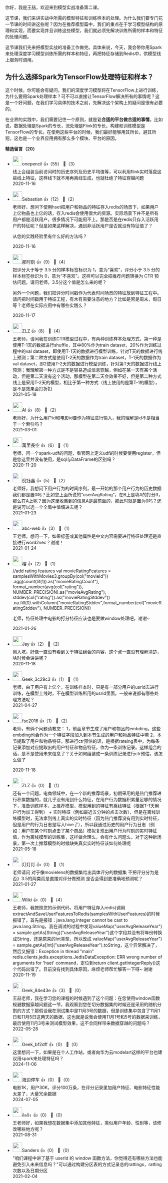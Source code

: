 你好，我是王喆，欢迎来到模型实战准备第二课。

这节课，我们来讲实战中所需的模型特征和训练样本的处理。为什么我们要专门花一节课的时间讲这些呢？因为在推荐模型篇中，我们的重点在于学习模型结构的原理和实现，而要实现并且训练这些模型，我们就必须先解决训练所需的样本和特征的处理问题。

这节课我们先来把模型实战的准备工作做完。具体来说，今天，我会带你用Spark来处理深度学习模型训练所需的样本和特征，再把特征存储到Redis中，供模型线上服务时调用。

## 为什么选择Spark为TensorFlow处理特征和样本？

这个时候，你可能会有疑问，我们的深度学习模型将在TensorFlow上进行训练，为什么要用Spark处理样本？可不可以直接让TensorFlow解决所有的事情呢？这是一个好问题，在我们学习具体的技术之前，先解决这个架构上的疑问是很有必要的。

在业界的实践中，我们需要记住一个原则，就是**让合适的平台做合适的事情**。比如说，数据处理是Spark的专长，流处理是Flink的专长，构建和训练模型是TensorFlow的专长。在使用这些平台的时候，我们最好能够用其所长，避其所短。这也是一个业界应用拥有那么多个模块、平台的原因。
<div><strong>精选留言（20）</strong></div><ul>
<li><img src="" width="30px"><span>onepencil</span> 👍（55） 💬（3）<div>线上会组装当前访问时的历史序列及历史平均值等，可以利用flink实时落盘这些线上特征，这样线下就不用再离线生成，也就杜绝了特征穿越问题</div>2020-11-16</li><br/><li><img src="https://thirdwx.qlogo.cn/mmopen/vi_32/55lYKUdcPFgUHibRYmaRiaBdrsmnLGOHdPp4OicjBh197X0vyGa9qAwruEqicAPuUgibXO4Lz5jLudlcbtsqq2p3CpA/132" width="30px"><span>Sebastian</span> 👍（12） 💬（2）<div>老师好，想问下使用hset把用户和物品的特征存入redis的场景下，如果用户上亿物品也上亿的话，存入redis会使用很大的资源。实际场景下并不是所有用户都是活跃用户，很多情况下可能用不上。那是否是在redis只存入活跃用户的特征呢？但是如果这样解决，遇到非活跃用户是否就没有特征值了？

从您的实践经验里有什么好的方法吗？</div>2020-11-16</li><br/><li><img src="https://static001.geekbang.org/account/avatar/00/11/8f/cf/890f82d6.jpg" width="30px"><span>那时刻</span> 👍（9） 💬（4）<div>把评分大于等于 3.5 分的样本标签标识为 1，意为“喜欢”，评分小于 3.5 分的样本标签标识为 0，意为“不喜欢”。这样可以完全把推荐问题转换为 CTR 预估问题。请问老师，3.5分这个值是怎么来的呢？

另外一个问题，我们把评分时间戳作为代表时间场景的特征放到特征工程中。请问把时间戳用于特征工程，有木有需要注意的地方？比如是否是周末，假日等？老师在实际应用中有哪些实践么？</div>2020-11-17</li><br/><li><img src="https://static001.geekbang.org/account/avatar/00/22/d0/86/564f7d06.jpg" width="30px"><span>ZLZ</span> 👍（8） 💬（4）<div>王老师，请问我在训练CTR模型过程中，有两种训练样本处理方式，第一种是使用T-1天的数据进行shuffle，其中80%作为train dataset，20%作为训练过程中的val dataset，即使用T-1天的数据进行模型训练，针对T天的数据进行线上预测；第二种方式是使用T-2天的数据作为train dataset，T-1天的数据作为val dataset，即2使用T-2天的数据进行模型训练，针对第T天的数据进行线上预测；我理解第一种方式是不是容易造成信息穿越，例如在某一天有某个活动，但是第二天没有这个活动，那模型在第二天会效果不好，但是第二种方式线上是采用T-2天的模型，相比于第一种方式（线上使用的是第T-1的模型），是不是效果会打折扣</div>2021-05-18</li><br/><li><img src="https://static001.geekbang.org/account/avatar/00/23/a5/7e/383444bb.jpg" width="30px"><span>AI</span> 👍（8） 💬（2）<div>老师好，为什么用户id和电影id要作为特征进行输入，我的理解是id不是相当于一个索引吗？</div>2021-03-01</li><br/><li><img src="https://static001.geekbang.org/account/avatar/00/21/90/00/cfc2b463.jpg" width="30px"><span>萬里長空</span> 👍（6） 💬（1）<div>老师，问一个spark-udf的问题，看官网上定义udf的时候要使用register，但是您这里并没有使用，是sql与DataFrame的区别吗？</div>2020-11-20</li><br/><li><img src="https://static001.geekbang.org/account/avatar/00/24/f7/c0/f9298791.jpg" width="30px"><span>倪钰鑫</span> 👍（5） 💬（2）<div>老师好，我想问下用户行为的时间序列，最一开始的那个用户行为的历史数据我们都是置0吗？比如您上面所说的“userAvgRating”，在B上是填A的打分3，那么在A上呢？因为这里收集到的信息A是最前面的，那此时就是置为0吗？还是说可以选一个全局中值填进去呢？</div>2021-01-23</li><br/><li><img src="https://static001.geekbang.org/account/avatar/00/14/ee/9c/abb7bfe3.jpg" width="30px"><span>abc-web</span> 👍（3） 💬（1）<div>王老师，想问一下，如果标签或其他属性是中文内容需要进行特征处理还是直接进行word2vec？谢谢！</div>2021-01-24</li><br/><li><img src="https://static001.geekbang.org/account/avatar/00/10/11/fa/e0dcc1bf.jpg" width="30px"><span>榕</span> 👍（2） 💬（1）<div>&#47;&#47;add rating features
    val movieRatingFeatures = samplesWithMovies3.groupBy(col(&quot;movieId&quot;))
      .agg(count(lit(1)).as(&quot;movieRatingCount&quot;),
        format_number(avg(col(&quot;rating&quot;)), NUMBER_PRECISION).as(&quot;movieAvgRating&quot;),
        stddev(col(&quot;rating&quot;)).as(&quot;movieRatingStddev&quot;))
    .na.fill(0).withColumn(&quot;movieRatingStddev&quot;,format_number(col(&quot;movieRatingStddev&quot;), NUMBER_PRECISION))

老师，特征处理中电影的打分特征应该也是要做window处理吧，谢谢~</div>2021-01-26</li><br/><li><img src="https://static001.geekbang.org/account/avatar/00/10/44/93/2d3d5868.jpg" width="30px"><span>Jay</span> 👍（2） 💬（2）<div>刚入坑，好像一直没有看到关于特征组合的内容，这个点一直没有理解清楚，啥时候会讲讲呢？</div>2020-11-18</li><br/><li><img src="https://thirdwx.qlogo.cn/mmopen/vi_32/Q0j4TwGTfTLaoiaerNMy7eoSA5yfibPNhta51jkhPTTL1dD1HGlnjaGnFQ6Uzbbce82Kpnic3g1JlD7rtm41Y83PA/132" width="30px"><span>Geek_3c29c3</span> 👍（1） 💬（1）<div>老师，由于用户有上亿个，在训练样本时，只是有一部分用户的usrid去进行训练，在模型上线时，不在模型训练所用的usrid里面，一般来说都有哪些处理方法呢？</div>2021-04-27</li><br/><li><img src="https://static001.geekbang.org/account/avatar/00/13/28/a1/fd2bfc25.jpg" width="30px"><span>fsc2016</span> 👍（1） 💬（2）<div>老师，有俩个问题请教您：
1，前面章节生成了用户和物品的embding，这些embding也会作为一个特征字段加入到本节生成的用户和物品特征中嘛
2，本节提取了用户和物品特征，那进行ctr预估的话，是根据rateing表中，为每条记录添加对应提取出的用户特征和物品特征，作为一条训练记录。这样组合的话，是不是使用未来信息了？关于如何组装成一条训练记录进行ctr预估，该怎么做了
</div>2020-11-18</li><br/><li><img src="https://static001.geekbang.org/account/avatar/00/22/d0/86/564f7d06.jpg" width="30px"><span>ZLZ</span> 👍（0） 💬（1）<div>还有一个问题，电商领域中，在一个新的推荐场景，初期采用的是热门推荐进行积累数据的，就几乎没有用到什么特征，在用户行为数据积累量足够的情况下，准备训练样本，上推荐模型，模型用到的特征有离线特征（根据T-1天用户行为加工得到） + 实时特征（例如最近五分钟的点击次数），但是在离线训练模型时，无法拿到线上真实的实时特征（因为热门推荐没有用到实时特征，但是用户的行为日志是写入hive了），所以我通过历史的用户行为日志（例如：用户在某个时刻点击了某个商品）模拟复现出用户行为时刻的实时特征值，作为离线模型的训练集，这样做合理么，会有什么问题么，对于这种新场景，第一次上推荐模型的时候缺失真实实时特征该如何处理呢</div>2021-05-18</li><br/><li><img src="https://static001.geekbang.org/account/avatar/00/24/a9/05/6822b8a5.jpg" width="30px"><span>灯灯灯</span> 👍（0） 💬（1）<div>老师请问 对于像movielens的数据集给出具体评分的数据集 不把评分分为是否》3.5的两类而是直接对评分做预测 是否会得到更准确地预测呢？</div>2021-01-27</li><br/><li><img src="https://static001.geekbang.org/account/avatar/00/1b/6d/c5/c0665034.jpg" width="30px"><span>Wiiki</span> 👍（0） 💬（4）<div>王老师，我按照您的示例代码，将用户特征存入redis(调用extractAndSaveUserFeaturesToRedis(samplesWithUserFeatures)的时候报错了，首先是报错：java.lang.Integer cannot be cast to java.lang.String，我在调试的过程中发现valueMap(&quot;userAvgReleaseYear&quot;) = sample.getAs[String](&quot;userAvgReleaseYear&quot;)这个字段并没有将年份转换成String，还是原来的Int类型，所以改成      valueMap(&quot;userAvgReleaseYear&quot;) = sample.getAs[Int](&quot;userAvgReleaseYear&quot;).toString，这个异常解决了，然后又报错：Exception in thread &quot;main&quot; redis.clients.jedis.exceptions.JedisDataException: ERR wrong number of arguments for &#39;hset&#39; command，定位到return client.getIntegerReply()这个代码出错了。目前没有找到具体原因，麻烦老师帮忙解答一下呀~  谢谢</div>2020-11-19</li><br/><li><img src="https://thirdwx.qlogo.cn/mmopen/vi_32/02FlEAh0LxLJ6pkCvfv5gsFC9Ngjc07Hh1fxicArXicDss9osXgVsXUHH596AjyicRT26nU26Ov4Rp6NwcibxuwvDg/132" width="30px"><span>Geek_84e43e</span> 👍（3） 💬（0）<div>王喆老师，我在学习您的课程的时候遇到了这个问题：在您使用window函数规避数据穿越问题这一节，我观察到您在切分数据集的时候还是采用的随机分割的方式？那假设我在测试集中是11月3号的数据，但是训练集中包含了11月1日和11月5日这两天的数据，这也就是说我会使用11月1号和5号的数据来训练，最后使用11月3号来测试模型效果，这不会同样带来数据穿越的问题吗？</div>2022-05-28</li><br/><li><img src="" width="30px"><span>Geek_bf2dff</span> 👍（0） 💬（0）<div>这里想问一下，如果是在个人工作站，或者向华为云modelart这样的平台也建议用spark来处理特征吗？</div>2024-11-06</li><br/><li><img src="https://static001.geekbang.org/account/avatar/00/10/30/c6/441acafd.jpg" width="30px"><span>海边停车</span> 👍（0） 💬（0）<div>电影1K，用户30K，评分100万条，在评分记录里加用户特征、电影特征性能太差了，大量冗余数据</div>2024-07-05</li><br/><li><img src="https://static001.geekbang.org/account/avatar/00/29/be/56/6a2998ba.jpg" width="30px"><span>คิดถึง </span> 👍（0） 💬（0）<div>王老师好，如果我想在数据集中添加其他特征，类似用户年龄、性别等，该修改哪些地方呢？</div>2021-08-31</li><br/><li><img src="" width="30px"><span>Sanders</span> 👍（0） 💬（0）<div>&quot;咱们课程中讲了基于 userId 的 window 函数方法，你觉得还有哪些方法也能避免引入未来信息吗？&quot;可以通过构建分区表的方式记录总的rattings，ratting次数以及日期分区</div>2021-02-04</li><br/>
</ul>